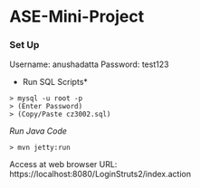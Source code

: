 # ASE-Mini-Project

### Set Up 

Username: anushadatta
Password: test123

* Run SQL Scripts* 

```
> mysql -u root -p
> (Enter Password)
> (Copy/Paste cz3002.sql)
```

*Run Java Code*
```
> mvn jetty:run
```

Access at web browser URL: https://localhost:8080/LoginStruts2/index.action

